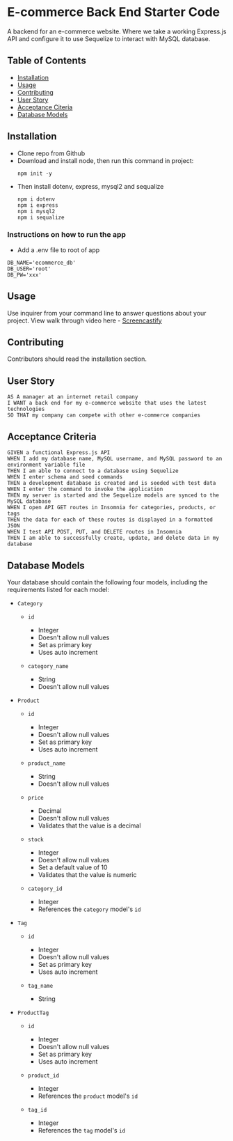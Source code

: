 # E-commerce Back End Starter Code

A backend for an e-commerce website. Where we take a working Express.js API and configure it to use Sequelize to interact with MySQL database.


## Table of Contents
* [Installation](#installation)
* [Usage](#usage)
* [Contributing](#contributing)
* [User Story](#userstory)
* [Acceptance Citeria](#acceptancecriteria)
* [Database Models](#databasemodels)

## Installation 
- Clone repo from Github
- Download and install node, then run this command in project:
    ```
    npm init -y
    ```
- Then install dotenv, express, mysql2 and sequalize
    ```
    npm i dotenv
    npm i express
    npm i mysql2
    npm i sequalize
    ```
### Instructions on how to run the app
- Add a .env file to root of app
```
DB_NAME='ecommerce_db'
DB_USER='root'
DB_PW='xxx'
```
## Usage 
Use inquirer from your command line to answer questions about your project.
View walk through video here - [Screencastify](https://drive.google.com/file/d/1ljLw_AnUt9ElgzaChoCHfucDwSQM2Ld3/view)<br>

## Contributing 
Contributors should read the installation section.

## User Story
```
AS A manager at an internet retail company
I WANT a back end for my e-commerce website that uses the latest technologies
SO THAT my company can compete with other e-commerce companies
```

## Acceptance Criteria
```
GIVEN a functional Express.js API
WHEN I add my database name, MySQL username, and MySQL password to an environment variable file
THEN I am able to connect to a database using Sequelize
WHEN I enter schema and seed commands
THEN a development database is created and is seeded with test data
WHEN I enter the command to invoke the application
THEN my server is started and the Sequelize models are synced to the MySQL database
WHEN I open API GET routes in Insomnia for categories, products, or tags
THEN the data for each of these routes is displayed in a formatted JSON
WHEN I test API POST, PUT, and DELETE routes in Insomnia
THEN I am able to successfully create, update, and delete data in my database
```

## Database Models

Your database should contain the following four models, including the requirements listed for each model:

* `Category`

  * `id`
    * Integer
    * Doesn't allow null values
    * Set as primary key
    * Uses auto increment

  * `category_name`
    * String
    * Doesn't allow null values

* `Product`

  * `id`
    * Integer
    * Doesn't allow null values
    * Set as primary key
    * Uses auto increment

  * `product_name`
    * String
    * Doesn't allow null values

  * `price`
    * Decimal
    * Doesn't allow null values
    * Validates that the value is a decimal

  * `stock`
    * Integer
    * Doesn't allow null values
    * Set a default value of 10
    * Validates that the value is numeric

  * `category_id`
    * Integer
    * References the `category` model's `id` 

* `Tag`

  * `id`
    * Integer
    * Doesn't allow null values
    * Set as primary key
    * Uses auto increment

  * `tag_name`
    * String

* `ProductTag`

  * `id`
    * Integer
    * Doesn't allow null values
    * Set as primary key
    * Uses auto increment

  * `product_id`
    * Integer
    * References the `product` model's `id`

  * `tag_id`
    * Integer
    * References the `tag` model's `id`
